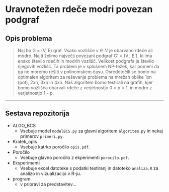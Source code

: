 # Uravnotežen rdeče modri povezan podgraf

## Opis problema
>    Naj bo G = (V, E) graf. Vsako vozlišče v ∈ V je obarvano rdeče ali modro. Najti želimo največji povezani podgraf G' = (V', E'), ki ima enako število rdečih in modrih         vozlišč.
    Velikost podgrafa je število njegovih vozlišč. Ta problem je v splošnem NP-težek, kar pomeni da ga ne moremo
    rešiti v polinomskem času.
    Osredotočili se bomo na optimalen algoritem za reševanje problema na mrežah oblike 1xn (pot), 2xn, 
    3xn in 4xn.
    Naš algoritem bomo testirali na grafih, kjer bomo vožlišča obarvali rdeče z verjetnostjo 0 < p < 1, 
    in modro z verjetnostjo 1 - p.
---

## Sestava repozitorija

* ALGO_BCS
    * Vsebuje model `modelBCS.py` za glavni algoritem `algoritem.py` in nekaj primerov `primeri.py`.
* Kratek_opis
    * Vsebuje katrko poročilo `opis.pdf`.
* Poročilo
    * Vsebuje glavno poročilo z ekperimenti `porocilo.pdf`.
* Eksperimenti
    * Vsebuje excel datoteke s podatki testiranj in datoteko `analiza.R` za analizo in vizualizacijo v R-ju.
* program
    * v pripravi za predstavitev...

